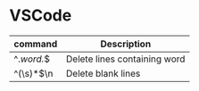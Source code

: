 # VSCode

| command    | Description |
|------------|-------|
| ^.*word.*$ | Delete lines containing word |
| ^(\s)*$\n  | Delete blank lines           |